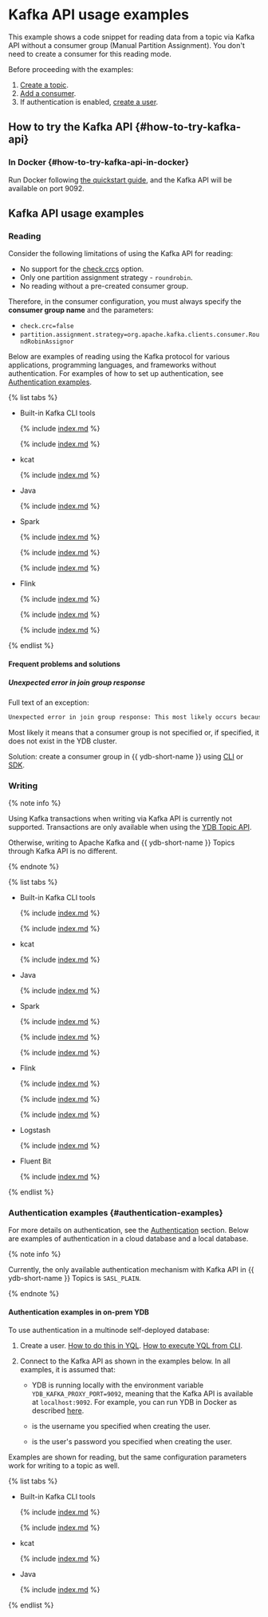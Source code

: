 # Kafka API usage examples
<!-- markdownlint-disable blanks-around-fences -->

This example shows a code snippet for reading data from a topic via Kafka API without a consumer group (Manual Partition Assignment).
You don't need to create a consumer for this reading mode.

Before proceeding with the examples:

1. [Create a topic](../ydb-cli/topic-create.md).
1. [Add a consumer](../ydb-cli/topic-consumer-add.md).
1. If authentication is enabled, [create a user](../../security/authorization.md#user).

## How to try the Kafka API {#how-to-try-kafka-api}

### In Docker {#how-to-try-kafka-api-in-docker}

Run Docker following [the quickstart guide](../../quickstart.md#install), and the Kafka API will be available on port 9092.

## Kafka API usage examples

### Reading

Consider the following limitations of using the Kafka API for reading:

- No support for the [check.crcs](https://kafka.apache.org/documentation/#consumerconfigs_check.crcs) option.
- Only one partition assignment strategy - `roundrobin`.
- No reading without a pre-created consumer group.

Therefore, in the consumer configuration, you must always specify the **consumer group name** and the parameters:

- `check.crc=false`
- `partition.assignment.strategy=org.apache.kafka.clients.consumer.RoundRobinAssignor`

Below are examples of reading using the Kafka protocol for various applications, programming languages, and frameworks without authentication.
For examples of how to set up authentication, see [Authentication examples](#authentication-examples).

{% list tabs %}

- Built-in Kafka CLI tools

  {% include [index.md](_includes/kafka-console-utillities-java23-fix.md) %}

  {% include [index.md](../../../_includes/bash/kafka-api-console-read-no-auth.md) %}

- kcat

  {% include [index.md](../../../_includes/bash/kafka-api-kcat-read-no-auth.md) %}

- Java

  {% include [index.md](../../../_includes/java/kafka-api-java-read-no-auth.md) %}

- Spark

  {% include [index.md](_includes/spark-constraints.md) %}

  {% include [index.md](../../../_includes/java/kafka-api-spark-read-no-auth.md) %}

  {% include [index.md](_includes/spark-version-notice.md) %}

- Flink

  {% include [index.md](_includes/flink-constraints.md) %}

  {% include [index.md](../../../_includes/java/kafka-api-flink-read-no-auth.md) %}

  {% include [index.md](_includes/flink-version-notice.md) %}

{% endlist %}

#### Frequent problems and solutions

##### Unexpected error in join group response

Full text of an exception:

```txt
Unexpected error in join group response: This most likely occurs because of a request being malformed by the client library or the message was sent to an incompatible broker. See the broker logs for more details.
```

Most likely it means that a consumer group is not specified or, if specified, it does not exist in the YDB cluster.


Solution: create a consumer group in {{ ydb-short-name }} using [CLI](../ydb-cli/topic-consumer-add.md) or [SDK](../ydb-sdk/topic.md#alter-topic).



### Writing

{% note info %}

Using Kafka transactions when writing via Kafka API is currently not supported. Transactions are only available when using the [YDB Topic API](../ydb-sdk/topic.md#write-tx).

Otherwise, writing to Apache Kafka and {{ ydb-short-name }} Topics through Kafka API is no different.


{% endnote %}

{% list tabs %}

- Built-in Kafka CLI tools

  {% include [index.md](_includes/kafka-console-utillities-java23-fix.md) %}

  {% include [index.md](../../../_includes/bash/kafka-api-console-write-no-auth.md) %}

- kcat

  {% include [index.md](../../../_includes/bash/kafka-api-kcat-write-no-auth.md) %}

- Java

  {% include [index.md](../../../_includes/java/kafka-api-java-write-no-auth.md) %}

- Spark

  {% include [index.md](_includes/spark-constraints.md) %}

  {% include [index.md](../../../_includes/java/kafka-api-spark-write-no-auth.md) %}

  {% include [index.md](_includes/spark-version-notice.md) %}

- Flink

  {% include [index.md](_includes/flink-constraints.md) %}

  {% include [index.md](../../../_includes/java/kafka-api-flink-write-no-auth.md) %}

  {% include [index.md](_includes/flink-version-notice.md) %}

- Logstash

  {% include [index.md](../../../_includes/logs-to-kafka/kafka-api-logstash.md) %}

- Fluent Bit

  {% include [index.md](../../../_includes/logs-to-kafka/kafka-api-fluent-bit.md) %}

{% endlist %}

### Authentication examples {#authentication-examples}

For more details on authentication, see the [Authentication](./auth.md) section. Below are examples of authentication in a cloud database and a local database.


{% note info %}

Currently, the only available authentication mechanism with Kafka API in {{ ydb-short-name }} Topics is `SASL_PLAIN`.


{% endnote %}

#### Authentication examples in on-prem YDB

To use authentication in a multinode self-deployed database:

1. Create a user. [How to do this in YQL](../../yql/reference/syntax/create-user.md). [How to execute YQL from CLI](../ydb-cli/yql.md).
2. Connect to the Kafka API as shown in the examples below. In all examples, it is assumed that:

   - YDB is running locally with the environment variable `YDB_KAFKA_PROXY_PORT=9092`, meaning that the Kafka API is available at `localhost:9092`. For example, you can run YDB in Docker as described [here](../../quickstart.md#install).

   - <username> is the username you specified when creating the user.
   - <password> is the user's password you specified when creating the user.

Examples are shown for reading, but the same configuration parameters work for writing to a topic as well.

{% list tabs %}

- Built-in Kafka CLI tools

  {% include [index.md](_includes/kafka-console-utillities-java23-fix.md) %}

  {% include [index.md](../../../_includes/bash/kafka-api-console-read-with-sasl-creds-on-prem.md) %}

- kcat

  {% include [index.md](../../../_includes/bash/kafka-api-kcat-read-with-sasl-creds-on-prem.md) %}

- Java

  {% include [index.md](../../../_includes/java/kafka-api-java-read-with-sasl-creds-on-prem.md) %}

{% endlist %}